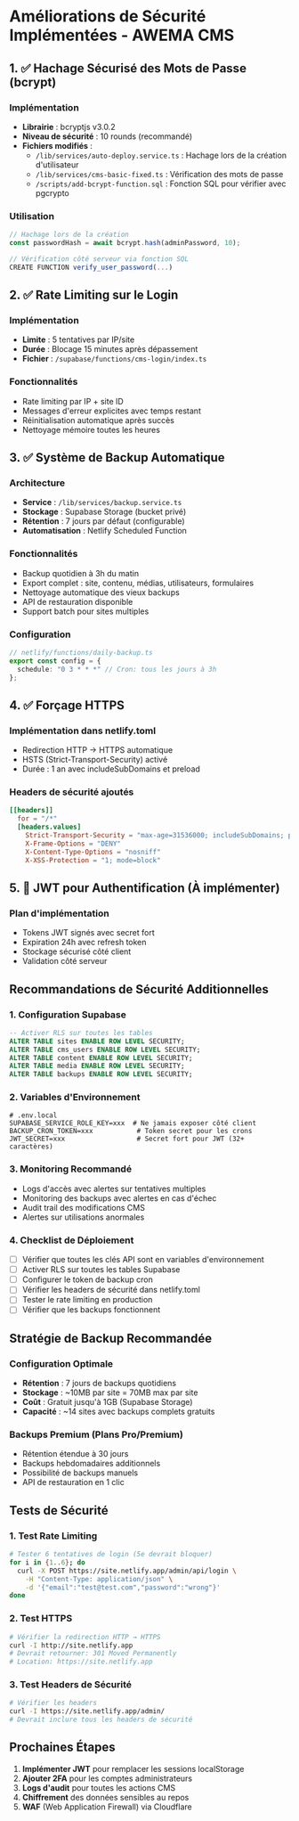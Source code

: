 # Améliorations de Sécurité Implémentées - AWEMA CMS

## 1. ✅ Hachage Sécurisé des Mots de Passe (bcrypt)

### Implémentation
- **Librairie** : bcryptjs v3.0.2
- **Niveau de sécurité** : 10 rounds (recommandé)
- **Fichiers modifiés** :
  - `/lib/services/auto-deploy.service.ts` : Hachage lors de la création d'utilisateur
  - `/lib/services/cms-basic-fixed.ts` : Vérification des mots de passe
  - `/scripts/add-bcrypt-function.sql` : Fonction SQL pour vérifier avec pgcrypto

### Utilisation
```typescript
// Hachage lors de la création
const passwordHash = await bcrypt.hash(adminPassword, 10);

// Vérification côté serveur via fonction SQL
CREATE FUNCTION verify_user_password(...) 
```

## 2. ✅ Rate Limiting sur le Login

### Implémentation
- **Limite** : 5 tentatives par IP/site
- **Durée** : Blocage 15 minutes après dépassement
- **Fichier** : `/supabase/functions/cms-login/index.ts`

### Fonctionnalités
- Rate limiting par IP + site ID
- Messages d'erreur explicites avec temps restant
- Réinitialisation automatique après succès
- Nettoyage mémoire toutes les heures

## 3. ✅ Système de Backup Automatique

### Architecture
- **Service** : `/lib/services/backup.service.ts`
- **Stockage** : Supabase Storage (bucket privé)
- **Rétention** : 7 jours par défaut (configurable)
- **Automatisation** : Netlify Scheduled Function

### Fonctionnalités
- Backup quotidien à 3h du matin
- Export complet : site, contenu, médias, utilisateurs, formulaires
- Nettoyage automatique des vieux backups
- API de restauration disponible
- Support batch pour sites multiples

### Configuration
```typescript
// netlify/functions/daily-backup.ts
export const config = {
  schedule: "0 3 * * *" // Cron: tous les jours à 3h
};
```

## 4. ✅ Forçage HTTPS

### Implémentation dans netlify.toml
- Redirection HTTP → HTTPS automatique
- HSTS (Strict-Transport-Security) activé
- Durée : 1 an avec includeSubDomains et preload

### Headers de sécurité ajoutés
```toml
[[headers]]
  for = "/*"
  [headers.values]
    Strict-Transport-Security = "max-age=31536000; includeSubDomains; preload"
    X-Frame-Options = "DENY"
    X-Content-Type-Options = "nosniff"
    X-XSS-Protection = "1; mode=block"
```

## 5. 🔄 JWT pour Authentification (À implémenter)

### Plan d'implémentation
- Tokens JWT signés avec secret fort
- Expiration 24h avec refresh token
- Stockage sécurisé côté client
- Validation côté serveur

## Recommandations de Sécurité Additionnelles

### 1. Configuration Supabase
```sql
-- Activer RLS sur toutes les tables
ALTER TABLE sites ENABLE ROW LEVEL SECURITY;
ALTER TABLE cms_users ENABLE ROW LEVEL SECURITY;
ALTER TABLE content ENABLE ROW LEVEL SECURITY;
ALTER TABLE media ENABLE ROW LEVEL SECURITY;
ALTER TABLE backups ENABLE ROW LEVEL SECURITY;
```

### 2. Variables d'Environnement
```env
# .env.local
SUPABASE_SERVICE_ROLE_KEY=xxx  # Ne jamais exposer côté client
BACKUP_CRON_TOKEN=xxx           # Token secret pour les crons
JWT_SECRET=xxx                  # Secret fort pour JWT (32+ caractères)
```

### 3. Monitoring Recommandé
- Logs d'accès avec alertes sur tentatives multiples
- Monitoring des backups avec alertes en cas d'échec
- Audit trail des modifications CMS
- Alertes sur utilisations anormales

### 4. Checklist de Déploiement
- [ ] Vérifier que toutes les clés API sont en variables d'environnement
- [ ] Activer RLS sur toutes les tables Supabase
- [ ] Configurer le token de backup cron
- [ ] Vérifier les headers de sécurité dans netlify.toml
- [ ] Tester le rate limiting en production
- [ ] Vérifier que les backups fonctionnent

## Stratégie de Backup Recommandée

### Configuration Optimale
- **Rétention** : 7 jours de backups quotidiens
- **Stockage** : ~10MB par site = 70MB max par site
- **Coût** : Gratuit jusqu'à 1GB (Supabase Storage)
- **Capacité** : ~14 sites avec backups complets gratuits

### Backups Premium (Plans Pro/Premium)
- Rétention étendue à 30 jours
- Backups hebdomadaires additionnels
- Possibilité de backups manuels
- API de restauration en 1 clic

## Tests de Sécurité

### 1. Test Rate Limiting
```bash
# Tester 6 tentatives de login (5e devrait bloquer)
for i in {1..6}; do
  curl -X POST https://site.netlify.app/admin/api/login \
    -H "Content-Type: application/json" \
    -d '{"email":"test@test.com","password":"wrong"}'
done
```

### 2. Test HTTPS
```bash
# Vérifier la redirection HTTP → HTTPS
curl -I http://site.netlify.app
# Devrait retourner: 301 Moved Permanently
# Location: https://site.netlify.app
```

### 3. Test Headers de Sécurité
```bash
# Vérifier les headers
curl -I https://site.netlify.app/admin/
# Devrait inclure tous les headers de sécurité
```

## Prochaines Étapes

1. **Implémenter JWT** pour remplacer les sessions localStorage
2. **Ajouter 2FA** pour les comptes administrateurs
3. **Logs d'audit** pour toutes les actions CMS
4. **Chiffrement** des données sensibles au repos
5. **WAF** (Web Application Firewall) via Cloudflare